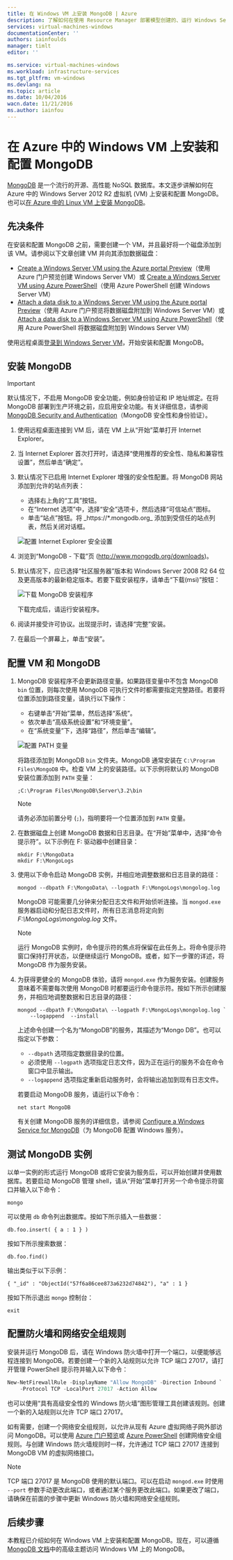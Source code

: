 ```yaml
---
title: 在 Windows VM 上安装 MongoDB | Azure
description: 了解如何在使用 Resource Manager 部署模型创建的、运行 Windows Server 2012 R2 的 Azure VM 上安装 MongoDB。
services: virtual-machines-windows
documentationCenter: ''
authors: iainfoulds
manager: timlt
editor: ''

ms.service: virtual-machines-windows
ms.workload: infrastructure-services
ms.tgt_pltfrm: vm-windows
ms.devlang: na
ms.topic: article
ms.date: 10/04/2016
wacn.date: 11/21/2016
ms.author: iainfou
---
```


# 在 Azure 中的 Windows VM 上安装和配置 MongoDB
[MongoDB](http://www.mongodb.org) 是一个流行的开源、高性能 NoSQL 数据库。本文逐步讲解如何在 Azure 中的 Windows Server 2012 R2 虚拟机 (VM) 上安装和配置 MongoDB。也可以[在 Azure 中的 Linux VM 上安装 MongoDB](./virtual-machines-linux-install-mongodb.md)。

## 先决条件

在安装和配置 MongoDB 之前，需要创建一个 VM，并且最好将一个磁盘添加到该 VM。请参阅以下文章创建 VM 并向其添加数据磁盘：

- [Create a Windows Server VM using the Azure portal Preview](./virtual-machines-windows-hero-tutorial.md)（使用 Azure 门户预览创建 Windows Server VM）或 [Create a Windows Server VM using Azure PowerShell](./virtual-machines-windows-ps-create.md)（使用 Azure PowerShell 创建 Windows Server VM）
- [Attach a data disk to a Windows Server VM using the Azure portal Preview](./virtual-machines-windows-attach-disk-portal.md)（使用 Azure 门户预览将数据磁盘附加到 Windows Server VM）或 [Attach a data disk to a Windows Server VM using Azure PowerShell](https://msdn.microsoft.com/zh-cn/library/mt603673.aspx)（使用 Azure PowerShell 将数据磁盘附加到 Windows Server VM）

使用远程桌面[登录到 Windows Server VM](./virtual-machines-windows-connect-logon.md)，开始安装和配置 MongoDB。

## 安装 MongoDB

> [!IMPORTANT]
> 默认情况下，不启用 MongoDB 安全功能，例如身份验证和 IP 地址绑定。在将 MongoDB 部署到生产环境之前，应启用安全功能。有关详细信息，请参阅 [MongoDB Security and Authentication](http://www.mongodb.org/display/DOCS/Security+and+Authentication)（MongoDB 安全性和身份验证）。

1. 使用远程桌面连接到 VM 后，请在 VM 上从“开始”菜单打开 Internet Explorer。

2. 当 Internet Explorer 首次打开时，请选择“使用推荐的安全性、隐私和兼容性设置”，然后单击“确定”。

3. 默认情况下已启用 Internet Explorer 增强的安全性配置。将 MongoDB 网站添加到允许的站点列表：

    - 选择右上角的“工具”按钮。
    - 在“Internet 选项”中，选择“安全”选项卡，然后选择“可信站点”图标。
    - 单击“站点”按钮。将 \_https://*.mongodb.org_ 添加到受信任的站点列表，然后关闭对话框。

    ![配置 Internet Explorer 安全设置](./media/virtual-machines-windows-install-mongodb/configure-internet-explorer-security.png)  

4. 浏览到“MongoDB - 下载”页 (http://www.mongodb.org/downloads)。[](http://www.mongodb.org/downloads)

5. 默认情况下，应已选择“社区服务器”版本和 Windows Server 2008 R2 64 位及更高版本的最新稳定版本。若要下载安装程序，请单击“下载(msi)”按钮：

    ![下载 MongoDB 安装程序](./media/virtual-machines-windows-install-mongodb/download-mongodb.png)  

    下载完成后，请运行安装程序。

6. 阅读并接受许可协议。出现提示时，请选择“完整”安装。

7. 在最后一个屏幕上，单击“安装”。

## 配置 VM 和 MongoDB

1. MongoDB 安装程序不会更新路径变量。如果路径变量中不包含 MongoDB `bin` 位置，则每次使用 MongoDB 可执行文件时都需要指定完整路径。若要将位置添加到路径变量，请执行以下操作：

    - 右键单击“开始”菜单，然后选择“系统”。
    - 依次单击“高级系统设置”和“环境变量”。
    - 在“系统变量”下，选择“路径”，然后单击“编辑”。

    ![配置 PATH 变量](./media/virtual-machines-windows-install-mongodb/configure-path-variables.png)  

    将路径添加到 MongoDB `bin` 文件夹。MongoDB 通常安装在 `C:\Program Files\MongoDB` 中。检查 VM 上的安装路径。以下示例将默认的 MongoDB 安装位置添加到 `PATH` 变量：

    ```
    ;C:\Program Files\MongoDB\Server\3.2\bin
    ```

    > [!NOTE]
    > 请务必添加前置分号 (`;`)，指明要将一个位置添加到 `PATH` 变量。

2. 在数据磁盘上创建 MongoDB 数据和日志目录。在“开始”菜单中，选择“命令提示符”。以下示例在 F: 驱动器中创建目录：

    ```
    mkdir F:\MongoData
    mkdir F:\MongoLogs
    ```

3. 使用以下命令启动 MongoDB 实例，并相应地调整数据和日志目录的路径：

    ```
    mongod --dbpath F:\MongoData\ --logpath F:\MongoLogs\mongolog.log
    ```

    MongoDB 可能需要几分钟来分配日志文件和开始侦听连接。当 `mongod.exe` 服务器启动和分配日志文件时，所有日志消息将定向到 *F:\\MongoLogs\\mongolog.log* 文件。

    > [!NOTE]
    > 运行 MongoDB 实例时，命令提示符的焦点将保留在此任务上。将命令提示符窗口保持打开状态，以便继续运行 MongoDB。或者，如下一步骤的详述，将 MongoDB 作为服务安装。

4. 为获得更健全的 MongoDB 体验，请将 `mongod.exe` 作为服务安装。创建服务意味着不需要每次使用 MongoDB 时都要运行命令提示符。按如下所示创建服务，并相应地调整数据和日志目录的路径：

    ```
    mongod --dbpath F:\MongoData\ --logpath F:\MongoLogs\mongolog.log `
        --logappend  --install
    ```

    上述命令创建一个名为“MongoDB”的服务，其描述为“Mongo DB”。也可以指定以下参数：

    - `--dbpath` 选项指定数据目录的位置。
    - 必须使用 `--logpath` 选项指定日志文件，因为正在运行的服务不会在命令窗口中显示输出。
    - `--logappend` 选项指定重新启动服务时，会将输出追加到现有日志文件。

    若要启动 MongoDB 服务，请运行以下命令：

    ```
    net start MongoDB
    ```

    有关创建 MongoDB 服务的详细信息，请参阅 [Configure a Windows Service for MongoDB](https://docs.mongodb.com/manual/tutorial/install-mongodb-on-windows/#mongodb-as-a-windows-service)（为 MongoDB 配置 Windows 服务）。

## 测试 MongoDB 实例

以单一实例的形式运行 MongoDB 或将它安装为服务后，可以开始创建并使用数据库。若要启动 MongoDB 管理 shell，请从“开始”菜单打开另一个命令提示符窗口并输入以下命令：

```
mongo  
```

可以使用 `db` 命令列出数据库。按如下所示插入一些数据：

```
db.foo.insert( { a : 1 } )
```

按如下所示搜索数据：

```
db.foo.find()
```

输出类似于以下示例：

```
{ "_id" : "ObjectId("57f6a86cee873a6232d74842"), "a" : 1 }
```

按如下所示退出 `mongo` 控制台：

```
exit
```

## 配置防火墙和网络安全组规则
安装并运行 MongoDB 后，请在 Windows 防火墙中打开一个端口，以便能够远程连接到 MongoDB。若要创建一个新的入站规则以允许 TCP 端口 27017，请打开管理 PowerShell 提示符并输入以下命令：

```powerShell
New-NetFirewallRule -DisplayName "Allow MongoDB" -Direction Inbound `
    -Protocol TCP -LocalPort 27017 -Action Allow
```

也可以使用“具有高级安全性的 Windows 防火墙”图形管理工具创建该规则。创建一个新的入站规则以允许 TCP 端口 27017。

如有需要，创建一个网络安全组规则，以允许从现有 Azure 虚拟网络子网外部访问 MongoDB。可以使用 [Azure 门户预览](./virtual-machines-windows-nsg-quickstart-portal.md)或 [Azure PowerShell](./virtual-machines-windows-nsg-quickstart-powershell.md) 创建网络安全组规则。与创建 Windows 防火墙规则时一样，允许通过 TCP 端口 27017 连接到 MongoDB VM 的虚拟网络接口。

> [!NOTE]
> TCP 端口 27017 是 MongoDB 使用的默认端口。可以在启动 `mongod.exe` 时使用 `--port` 参数手动更改此端口，或者通过某个服务更改此端口。如果更改了端口，请确保在前面的步骤中更新 Windows 防火墙和网络安全组规则。

## 后续步骤
本教程已介绍如何在 Windows VM 上安装和配置 MongoDB。现在，可以遵循 [MongoDB 文档](https://docs.mongodb.com/manual/)中的高级主题访问 Windows VM 上的 MongoDB。

<!---HONumber=Mooncake_1114_2016-->